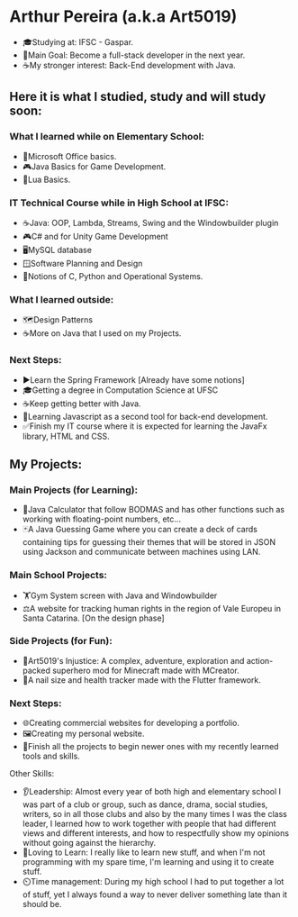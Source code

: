 
# Arthur Pereira (a.k.a Art5019)

- 🎓Studying at: IFSC - Gaspar.
- 🎯Main Goal: Become a full-stack developer in the next year.
- ☕My stronger interest: Back-End development with Java.

## Here it is what I studied, study and will study soon:

### What I learned while on Elementary School:
- 📆Microsoft Office basics.
- 🎮Java Basics for Game Development.
- 🌙Lua Basics.

### IT Technical Course while in High School at IFSC:
- ☕Java: OOP, Lambda, Streams, Swing and the Windowbuilder plugin
- 🎮C# and for Unity Game Development
- 🖥️MySQL database
- 🪟Software Planning and Design
- 🐍Notions of C, Python and Operational Systems.

### What I learned outside:
- 🗺️Design Patterns
- ☕More on Java that I used on my Projects.

### Next Steps:
- ▶️Learn the Spring Framework [Already have some notions]
- 🎓Getting a degree in Computation Science at UFSC
- ☕Keep getting better with Java.
- 🔨Learning Javascript as a second tool for back-end development.
- ✅Finish my IT course where it is expected for learning the JavaFx library, HTML and CSS.  

## My Projects:

### Main Projects (for Learning):

- 🧮Java Calculator that follow BODMAS and has other functions such as working with floating-point numbers, etc...
- 🃏A Java Guessing Game where you can create a deck of cards containing tips for guessing their themes that will be stored in JSON using Jackson and communicate between machines using LAN.


### Main School Projects:

  - 🏋️Gym System screen with Java and Windowbuilder
  - ⚖️A website for tracking human rights in the region of Vale Europeu in Santa Catarina. [On the design phase]


### Side Projects (for Fun):
- 🦸Art5019's Injustice: A complex, adventure, exploration and action-packed superhero mod for Minecraft made with MCreator.
- 💅A nail size and health tracker made with the Flutter framework.


### Next Steps:
- 🌐Creating commercial websites for developing a portfolio.
- 🖼️Creating my personal website.
- 🧹Finish all the projects to begin newer ones with my recently learned tools and skills.

Other Skills:
 - 👂Leadership: Almost every year of both high and elementary school I was part of a club or group, such as dance, drama, social studies, writers, so in all those clubs and also by the many times I was the class leader, I learned how to work together with people that had different views and different interests, and how to respectfully show my opinions without going against the hierarchy.
- 🧠Loving to Learn: I really like to learn new stuff, and when I'm not programming with my spare time, I'm learning and using it to create stuff.
- ⏲️Time management: During my high school I had to put together a lot of stuff, yet I always found a way to never deliver something late than it should be.
